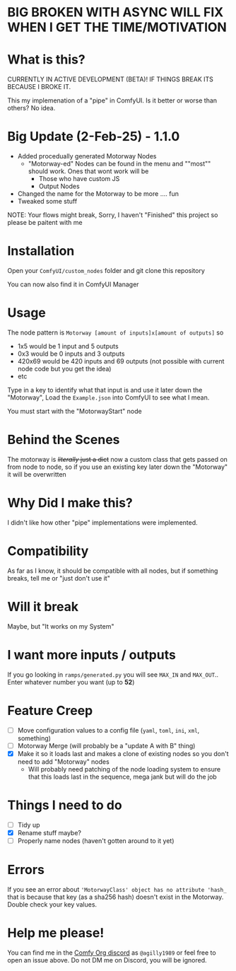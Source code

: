 # BIG BROKEN WITH ASYNC WILL FIX WHEN I GET THE TIME/MOTIVATION 

# What is this?

CURRENTLY IN ACTIVE DEVELOPMENT (BETA)! IF THINGS BREAK ITS BECAUSE I BROKE IT.

This my implemenation of a "pipe" in ComfyUI. Is it better or worse than others? No idea.


# Big Update (2-Feb-25) - 1.1.0

* Added procedually generated Motorway Nodes
  * "Motorway-ed" Nodes can be found in the menu and ""most"" should work. Ones that wont work will be
    * Those who have custom JS
    * Output Nodes
* Changed the name for the Motorway to be more .... fun
* Tweaked some stuff

NOTE: Your flows might break, Sorry, I haven't "Finished" this project so please be paitent with me

# Installation
Open your `ComfyUI/custom_nodes` folder and git clone this repository

You can now also find it in ComfyUI Manager

# Usage
The node pattern is `Motorway [amount of inputs]x[amount of outputs]` so
* 1x5 would be 1 input and 5 outputs
* 0x3 would be 0 inputs and 3 outputs
* 420x69 would be 420 inputs and 69 outputs (not possible with current node code but you get the idea)
* etc

Type in a key to identify what that input is and use it later down the "Motorway", Load the `Example.json` into ComfyUI to see what I mean.

You must start with the "MotorwayStart" node

# Behind the Scenes
The motorway is ~~*literally* just a dict~~ now a custom class that gets passed on from node to node, so if you use an existing key later down the "Motorway" it will be overwritten

# Why Did I make this?
I didn't like how other "pipe" implementations were implemented.

# Compatibility

As far as I know, it should be compatible with all nodes, but if something breaks, tell me or "just don't use it"

# Will it break

Maybe, but "It works on my System"

# I want more inputs / outputs

If you go looking in `ramps/generated.py` you will see `MAX_IN` and `MAX_OUT`.. Enter whatever number you want (up to __52__)

# Feature Creep
* [ ] Move configuration values to a config file (`yaml`, `toml`, `ini`, `xml`, something)
* [ ] Motorway Merge (will probably be a "update A with B" thing)
* [x] Make it so it loads last and makes a clone of existing nodes so you don't need to add "Motorway" nodes
  * Will probably need patching of the node loading system to ensure that this loads last in the sequence, mega jank but will do the job

# Things I need to do
* [ ] Tidy up
* [x] Rename stuff maybe?
* [ ] Properly name nodes (haven't gotten around to it yet)

# Errors
If you see an error about `'MotorwayClass' object has no attribute 'hash_` that is because that key (as a sha256 hash) doesn't exist in the Motorway. Double check your key values.

# Help me please!

You can find me in the [Comfy Org discord](https://discord.com/invite/comfyorg) as `@agilly1989` or feel free to open an issue above. Do not DM me on Discord, you will be ignored.